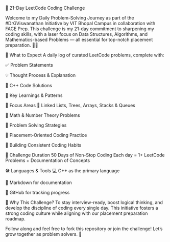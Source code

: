 🚀 21-Day LeetCode Coding Challenge 

Welcome to my Daily Problem-Solving Journey as part of the #DrGViswanathan Initiative by VIT Bhopal Campus in collaboration with FACE Prep.
This challenge is my 21-day commitment to sharpening my coding skills, with a laser focus on Data Structures, Algorithms, and Mathematics-based Problems — all essential for top-notch placement preparation. 💼💡

🧠 What to Expect
A daily log of curated LeetCode problems, complete with:

✅ Problem Statements

💡 Thought Process & Explanation

🧩 C++ Code Solutions

📘 Key Learnings & Patterns

🎯 Focus Areas
🔗 Linked Lists, Trees, Arrays, Stacks & Queues

🔢 Math & Number Theory Problems

🧠 Problem Solving Strategies

🎯 Placement-Oriented Coding Practice

🔁 Building Consistent Coding Habits

📅 Challenge Duration
50 Days of Non-Stop Coding
Each day = 1+ LeetCode Problems + Documentation of Concepts

🛠️ Languages & Tools
💻 C++ as the primary language

📝 Markdown for documentation

📁 GitHub for tracking progress

📌 Why This Challenge?
To stay interview-ready, boost logical thinking, and develop the discipline of coding every single day. This initiative fosters a strong coding culture while aligning with our placement preparation roadmap.

Follow along and feel free to fork this repository or join the challenge!
Let’s grow together as problem solvers. 🌱


